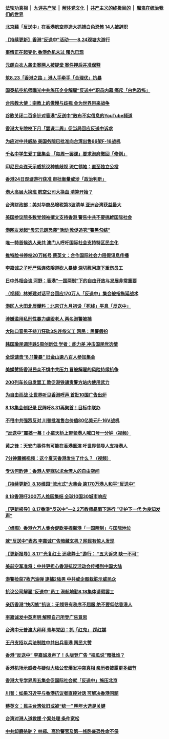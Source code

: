 ####  [法轮功真相](../../../../basic/blob/master/README.md?t=08240826) &nbsp;|&nbsp; [九评共产党](../../../../9ping.md/blob/master/README.md?t=08240826) &nbsp;|&nbsp; [解体党文化](../../../../jtdwh.md/blob/master/README.md?t=08240826)  &nbsp;|&nbsp; [共产主义的终极目的](../../../../gczydzjmd.md/blob/master/README.md?t=08240826) &nbsp;|&nbsp; [魔鬼在统治我们的世界](../../../../mgztzwmdsj.md/blob/master/README.md?t=08240826) 

#### [北京藉「反送中」在香港航空界造大抓捕白色恐怖  14人被辞职](../pages/soh_gtxw/n3128807.md?t=08240826) 

#### [【持续更新】香港“反送中”活动——8.24观塘大游行](../pages/soh_gtxw/n3128615.md?t=08240826) 

#### [事情正在起变化 香港危机未过 曙光已现](../pages/soh_gtxw/n3128330.md?t=08240826) 

#### [元朗白衣人袭击案两人被提堂 案件押后并准保释](../pages/soh_gtxw/n3127100.md?t=08240826) 

#### [筑8.23「香港之路 」港人手牵手「合理优」抗暴](../pages/soh_gtxw/n3127421.md?t=08240826) 

#### [国泰航空机师曝光中共施压企业解雇“反送中”职员内幕 痛斥「白色恐怖」](../pages/soh_gtxw/n3126317.md?t=08240826) 

#### [台宗教大使：宗教上的傲慢与歧视 会为世界带来战争](../pages/soh_gtxw/n3126530.md?t=08240826) 

#### [谷歌关闭二百多针对香港“反送中”散布不实信息的YouTube频道](../pages/soh_gtxw/n3125855.md?t=08240826) 

#### [香港大专院校下月「罢课二周」促当局回应反送中诉求](../pages/soh_gtxw/n3125732.md?t=08240826) 

#### [为应对中共威胁 美国务院已批准向台湾出售66架F-16战机](../pages/soh_gtxw/n3125363.md?t=08240826) 

#### [千名中学生爱丁堡集会 「每周一罢课」要求港府撤回「修例」](../pages/soh_gtxw/n3124523.md?t=08240826) 

#### [印尼民众连天示威抗议种族歧视  流亡领袖：直至独立公投](../pages/soh_gtxw/n3124166.md?t=08240826) 

#### [香港24日观塘游行获准 审批衡量或涉「政治判断」](../pages/soh_gtxw/n3124046.md?t=08240826) 

#### [港大高层大换班 航空公司大换血 清算开始？](../pages/soh_gtxw/n3123500.md?t=08240826) 

#### [台湾财政部：美对华商品增税第3波清单 亚洲台湾获益最大](../pages/soh_gtxw/n3123788.md?t=08240826) 

#### [美国参议院多数党领袖撰文支持香港 警告中共不要挑衅国际社会](../pages/soh_gtxw/n3122570.md?t=08240826) 

#### [港网友发起“毋忘元朗恐袭”活动 敦促追究“警黑勾结”](../pages/soh_gtxw/n3122162.md?t=08240826) 

#### [唯一特首候选人亲共 澳门人呼吁国际社会支持特区民主化](../pages/soh_gtxw/n3121973.md?t=08240826) 

#### [推特脸书停权20万帐号  蔡英文：合作国际社会力阻假讯息传播](../pages/soh_gtxw/n3121889.md?t=08240826) 

#### [李嘉诚之子吁严惩连侬隧道砍人暴徒 深切慰问旗下重伤员工](../pages/soh_gtxw/n3121595.md?t=08240826) 

#### [日中外相会谈 河野：香港“一国两制”下的自由开放与发展非常重要](../pages/soh_gtxw/n3121244.md?t=08240826) 

#### [（视频）林郑建对话平台回应170万人「反送中」集会被指拖延战术](../pages/soh_gtxw/n3120878.md?t=08240826) 

#### [港区人大田北辰爆料：北京订九月初设「死线」平息「反送中」](../pages/soh_gtxw/n3119969.md?t=08240826) 

#### [涉嫌滥用私刑性暴力虐殴老人 两名港警被捕](../pages/soh_gtxw/n3119528.md?t=08240826) 

#### [大陆口音男子持刀狂砍3名连侬义工 网民：黑警假扮](../pages/soh_gtxw/n3118643.md?t=08240826) 

#### [韩国瑜民调连跌5周创新低  学者：能力差 冲击国民党选情](../pages/soh_gtxw/n3118892.md?t=08240826) 

#### [全球谴责“8.11警暴” 旧金山逾八百人参加集会](../pages/soh_gtxw/n3118112.md?t=08240826) 

#### [美媒赞扬香港民众不惧中共压力 冒被解雇的风险持续抗争](../pages/soh_gtxw/n3117803.md?t=08240826) 

#### [200列车长自发罢工 敦促港铁谴责警方站内使用武力](../pages/soh_gtxw/n3116921.md?t=08240826) 

#### [为自由而战 让世界听见香港呼声 首批10国广告出炉](../pages/soh_gtxw/n3116741.md?t=08240826) 

#### [8.18集会创纪录 民阵吁8.31再聚首！目标中联办](../pages/soh_gtxw/n3116369.md?t=08240826) 

#### [不甩中共强烈反对 川普批准售台价值80亿美元F-16V战机](../pages/soh_gtxw/n3116510.md?t=08240826) 

#### [“反送中”震撼一幕！小童天桥上带领港人喊口号一分钟（视频）](../pages/soh_gtxw/n3116399.md?t=08240826) 

#### [黄之锋：天安门事件有可能在香港重演 吁世界领导人支持港人](../pages/soh_gtxw/n3116081.md?t=08240826) 

#### [7分钟震撼视频：这个夏天香港发生了什么？（视频）](../pages/soh_gtxw/n3115118.md?t=08240826) 

#### [专访何韵诗：香港人梦寐以求台湾人的自由空间](../pages/soh_gtxw/n3114854.md?t=08240826) 

#### [【持续更新】8.18维园“流水式”大集会 逾170万港人和平“反送中”](../pages/soh_gtxw/n3114182.md?t=08240826) 

#### [8.18香港吁300万人维园集结  全球10国30城市响应](../pages/soh_gtxw/n3113900.md?t=08240826) 

#### [【更新报导】8.17香港“反送中”—2.2万教师暴雨下游行 ”守护下一代 为良知发声“](../pages/soh_gtxw/n3113006.md?t=08240826) 

#### [（组图）香港六万人集会促欧美捍衞港「一国两制」与国际地位](../pages/soh_gtxw/n3112331.md?t=08240826) 

#### [就“反送中”表态 李嘉诚广告暗藏玄机？网民有惊人发现](../pages/soh_gtxw/n3112229.md?t=08240826) 

#### [【更新报导】8.17“光复红土 还我静土”游行： “五大诉求 缺一不可”](../pages/soh_gtxw/n3112112.md?t=08240826) 

#### [美前空军准将：中共更担心香港抗议活动会传播到中国大陆](../pages/soh_gtxw/n3111818.md?t=08240826) 

#### [港警捡获7枚汽油弹 逮捕2陆男 中共或企图栽赃示威民众](../pages/soh_gtxw/n3111098.md?t=08240826) 

#### [抗议公司解雇“反送中”员工 港航地勤8.18集体请假罢工](../pages/soh_gtxw/n3110447.md?t=08240826) 

#### [亲历香港“快闪族”抗议：无领导有秩序不屈服 绝不要低估香港人](../pages/soh_gtxw/n3110552.md?t=08240826) 

#### [李嘉诚发中英声明 解释自己所登广告意思](../pages/soh_gtxw/n3110519.md?t=08240826) 

#### [台湾中元普渡大拜拜  青年党团：抓「红鬼」 踩红媒](../pages/soh_gtxw/n3110228.md?t=08240826) 

#### [王丹支招以兵法制胜中共出兵香港 网民大赞](../pages/soh_gtxw/n3110099.md?t=08240826) 

#### [香港“反送中” 李嘉诚发声了！头版登广告 “摘瓜说”暗批谁？](../pages/soh_gtxw/n3109604.md?t=08240826) 

#### [香港机场示威者与疑似大陆公安爆发冲突真相 亲历者披露更多细节](../pages/soh_gtxw/n3108356.md?t=08240826) 

#### [香港大专学界周五集会促国际社会就「反送中」施压北京](../pages/soh_gtxw/n3109124.md?t=08240826) 

#### [川普：如果习近平与香港抗议者直接对话 可解决香港问题](../pages/soh_gtxw/n3108401.md?t=08240826) 

#### [蔡英文：民主台湾依旧或被“统一” 明年大选是关键](../pages/soh_gtxw/n3107927.md?t=08240826) 

#### [台湾对港人道救援  个案处理 条件宽松](../pages/soh_gtxw/n3107834.md?t=08240826) 

#### [中共卸磨杀驴？ 林郑、高阶警官及第一线卧底恐性命不保](../pages/soh_gtxw/n3107654.md?t=08240826) 

